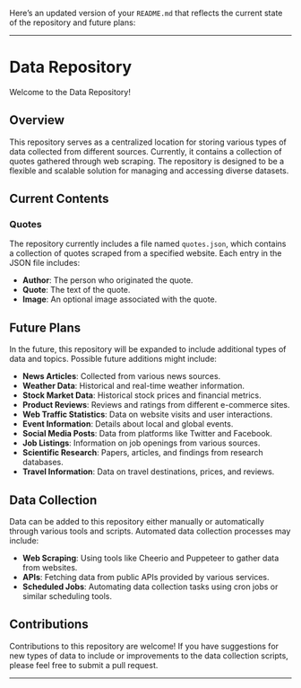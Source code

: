 Here’s an updated version of your `README.md` that reflects the current state of the repository and future plans:

---

# Data Repository

Welcome to the Data Repository!

## Overview

This repository serves as a centralized location for storing various types of data collected from different sources. Currently, it contains a collection of quotes gathered through web scraping. The repository is designed to be a flexible and scalable solution for managing and accessing diverse datasets.

## Current Contents

### Quotes

The repository currently includes a file named `quotes.json`, which contains a collection of quotes scraped from a specified website. Each entry in the JSON file includes:

- **Author**: The person who originated the quote.
- **Quote**: The text of the quote.
- **Image**: An optional image associated with the quote.

## Future Plans

In the future, this repository will be expanded to include additional types of data and topics. Possible future additions might include:

- **News Articles**: Collected from various news sources.
- **Weather Data**: Historical and real-time weather information.
- **Stock Market Data**: Historical stock prices and financial metrics.
- **Product Reviews**: Reviews and ratings from different e-commerce sites.
- **Web Traffic Statistics**: Data on website visits and user interactions.
- **Event Information**: Details about local and global events.
- **Social Media Posts**: Data from platforms like Twitter and Facebook.
- **Job Listings**: Information on job openings from various sources.
- **Scientific Research**: Papers, articles, and findings from research databases.
- **Travel Information**: Data on travel destinations, prices, and reviews.

## Data Collection

Data can be added to this repository either manually or automatically through various tools and scripts. Automated data collection processes may include:

- **Web Scraping**: Using tools like Cheerio and Puppeteer to gather data from websites.
- **APIs**: Fetching data from public APIs provided by various services.
- **Scheduled Jobs**: Automating data collection tasks using cron jobs or similar scheduling tools.

## Contributions

Contributions to this repository are welcome! If you have suggestions for new types of data to include or improvements to the data collection scripts, please feel free to submit a pull request.

---
